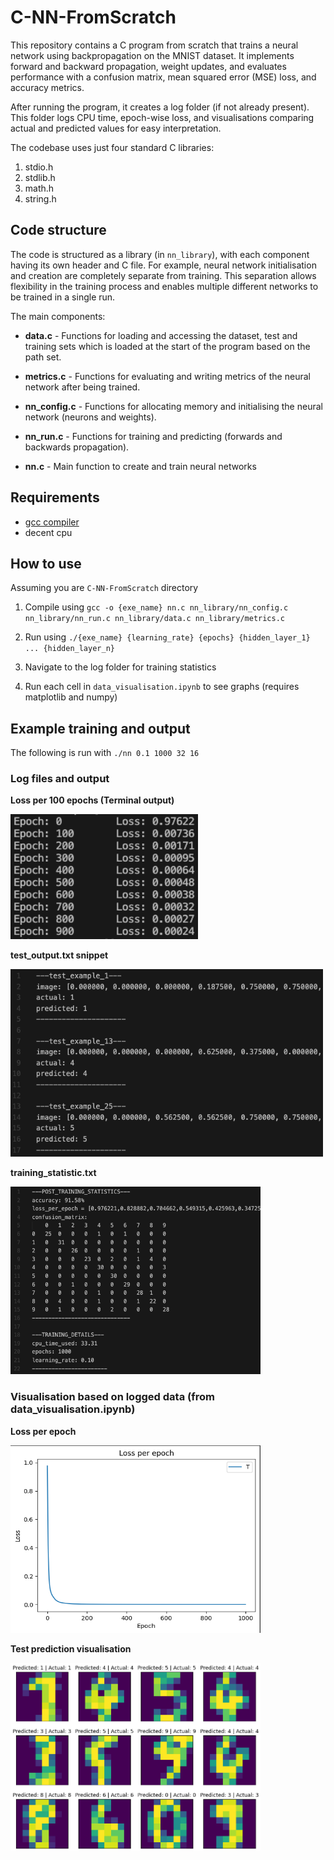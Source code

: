 # C-NN-FromScratch
This repository contains a C program from scratch that trains a neural network using backpropagation on the MNIST dataset. It implements forward and backward propagation, weight updates, and evaluates performance with a confusion matrix, mean squared error (MSE) loss, and accuracy metrics.

After running the program, it creates a log folder (if not already present). This folder logs CPU time, epoch-wise loss, and visualisations comparing actual and predicted values for easy interpretation.

The codebase uses just four standard C libraries:

1. stdio.h
2. stdlib.h
3. math.h
4. string.h

## Code structure
The code is structured as a library (in `nn_library`), with each component having its own header and C file. For example, neural network initialisation and creation are completely separate from training. This separation allows flexibility in the training process and enables multiple different networks to be trained in a single run.

The main components: 
- **data.c** - Functions for loading and accessing the dataset, test and training sets which is loaded at the start of the program based on the path set. 

- **metrics.c** - Functions for evaluating and writing metrics of the neural network after being trained.

- **nn_config.c** - Functions for allocating memory and initialising the neural network (neurons and weights).

- **nn_run.c** - Functions for training and predicting (forwards and backwards propagation).

- **nn.c** - Main function to create and train neural networks
 
## Requirements

- [gcc compiler](https://gcc.gnu.org/)
- decent cpu

## How to use
Assuming you are `C-NN-FromScratch` directory

1. Compile using `gcc -o {exe_name} nn.c nn_library/nn_config.c nn_library/nn_run.c nn_library/data.c nn_library/metrics.c`

2. Run using `./{exe_name} {learning_rate} {epochs} {hidden_layer_1} ... {hidden_layer_n}`

3. Navigate to the log folder for training statistics

4. Run each cell in `data_visualisation.ipynb` to see graphs (requires matplotlib and numpy) 

## Example training and output
The following is run with `./nn 0.1 1000 32 16`

### Log files and output 
**Loss per 100 epochs (Terminal output)**

<img src="readme_images/run_example.png" alt="Alt text" width="300" height="200" />

**test_output.txt snippet**

<img src="readme_images/test_output_example.png" alt="Alt text" width="500" height="300" />

**training_statistic.txt**

<img src="readme_images/training_statistics.png" alt="Alt text" width="400" height="300" />

### Visualisation based on logged data (from data_visualisation.ipynb)

**Loss per epoch**

<img src="readme_images/loss.png" alt="Alt text" width="400" height="300" />

**Test prediction visualisation**

<img src="readme_images/test_prediction.png" alt="Alt text" width="400" height="300" />


